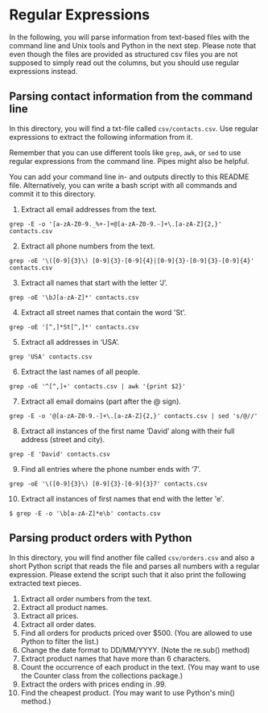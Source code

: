 # Regular Expressions

In the following, you will parse information from text-based files with the command line and Unix tools and Python in the next step. Please note that even though the files are provided as structured csv files you are not supposed to simply read out the columns, but you should use regular expressions instead.

## Parsing contact information from the command line

In this directory, you will find a txt-file called `csv/contacts.csv`. Use regular expressions to extract the following information from it.

Remember that you can use different tools like `grep`, `awk`, or `sed` to use regular expressions from the command line. Pipes might also be helpful. 

You can add your command line in- and outputs directly to this README file. Alternatively, you can write a bash script with all commands and commit it to this directory.

1. Extract all email addresses from the text.
``` 
grep -E -o '[a-zA-Z0-9._%+-]+@[a-zA-Z0-9.-]+\.[a-zA-Z]{2,}' contacts.csv

``` 
2. Extract all phone numbers from the text.
``` 
grep -oE '\([0-9]{3}\) [0-9]{3}-[0-9]{4}|[0-9]{3}-[0-9]{3}-[0-9]{4}' contacts.csv
``` 
3. Extract all names that start with the letter ‘J’.
``` 
grep -oE '\bJ[a-zA-Z]*' contacts.csv
``` 
4. Extract all street names that contain the word 'St'.
``` 
grep -oE '[^,]*St[^,]*' contacts.csv
``` 
5. Extract all addresses in ‘USA’.
``` 
grep 'USA' contacts.csv
``` 
6. Extract the last names of all people.
``` 
grep -oE '^[^,]+' contacts.csv | awk '{print $2}'
``` 
7. Extract all email domains (part after the @ sign).
``` 
grep -E -o '@[a-zA-Z0-9.-]+\.[a-zA-Z]{2,}' contacts.csv | sed 's/@//'
``` 
8.	Extract all instances of the first name ‘David’ along with their full address (street and city).
``` 
grep -E 'David' contacts.csv
``` 
9.	Find all entries where the phone number ends with ‘7’.
``` 
grep -oE '\([0-9]{3}\) [0-9]{3}-[0-9]{3}7' contacts.csv
``` 
10.	Extract all instances of first names that end with the letter 'e'.
``` 
$ grep -E -o '\b[a-zA-Z]*e\b' contacts.csv
``` 

## Parsing product orders with Python

In this directory, you will find another file called `csv/orders.csv` and also a short Python script that reads the file and parses all numbers with a regular expression. Please extend the script such that it also print the following extracted text pieces.

1.	Extract all order numbers from the text. 
2.	Extract all product names.
3.	Extract all prices.
4.	Extract all order dates.
5.	Find all orders for products priced over $500. (You are allowed to use Python to filter the list.)
6.	Change the date format to DD/MM/YYYY. (Note the re.sub() method)
7.	Extract product names that have more than 6 characters.
8.	Count the occurrence of each product in the text. (You may want to use the Counter class from the collections package.)
9.	Extract the orders with prices ending in .99.
10.	Find the cheapest product. (You may want to use Python's min() method.)
